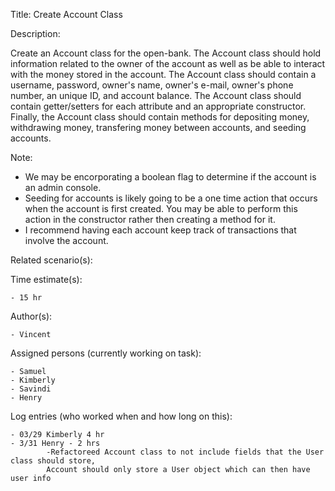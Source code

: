 Title: Create Account Class

Description:

  Create an Account class for the open-bank. The Account class should
  hold information related to the owner of the account as well as be able
  to interact with the money stored in the account. The Account class should
  contain a username, password, owner's name, owner's e-mail, owner's
  phone number, an unique ID, and account balance. The Account class
  should contain getter/setters for each attribute and an appropriate
  constructor. Finally, the Account class should contain methods for
  depositing money, withdrawing money, transfering money between
  accounts, and seeding accounts. 
  
  Note: 
  - We may be encorporating a boolean flag to determine if the 
  account is an admin console.
  - Seeding for accounts is likely going to be a one time action that
  occurs when the account is first created. You may be able to perform
  this action in the constructor rather then creating a method for it.
  - I recommend having each account keep track of transactions that 
  involve the account.
  
Related scenario(s):


  
Time estimate(s):

    - 15 hr

Author(s):

    - Vincent

Assigned persons (currently working on task):

    - Samuel
    - Kimberly
    - Savindi
    - Henry

Log entries (who worked when and how long on this):

    - 03/29 Kimberly 4 hr
    - 3/31 Henry - 2 hrs
            -Refactoreed Account class to not include fields that the User class should store, 
            Account should only store a User object which can then have user info

